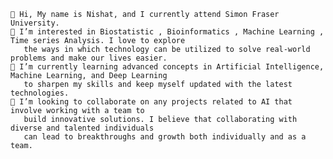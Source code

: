 
    👋 Hi, My name is Nishat, and I currently attend Simon Fraser University.
    👀 I’m interested in Biostatistic , Bioinformatics , Machine Learning , Time series Analysis. I love to explore 
       the ways in which technology can be utilized to solve real-world problems and make our lives easier.
    🌱 I’m currently learning advanced concepts in Artificial Intelligence, Machine Learning, and Deep Learning 
       to sharpen my skills and keep myself updated with the latest technologies.
    💞️ I’m looking to collaborate on any projects related to AI that involve working with a team to
       build innovative solutions. I believe that collaborating with diverse and talented individuals 
       can lead to breakthroughs and growth both individually and as a team.
   


